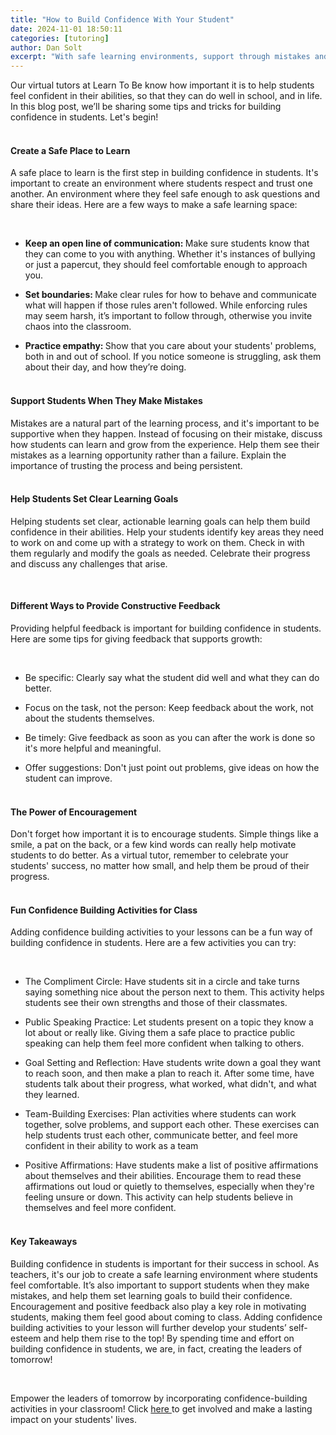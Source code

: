 ```yaml
---
title: "How to Build Confidence With Your Student"
date: 2024-11-01 18:50:11
categories: [tutoring]
author: Dan Solt
excerpt: "With safe learning environments, support through mistakes and constructive feedback, we can help students build their self-esteem and reach their potential."
---
```


<p id="">
 Our virtual tutors at Learn To Be know how important it is to help students feel confident in their abilities, so that they can do well in school, and in life. In this blog post, we’ll be sharing some tips and tricks for building confidence in students. Let's begin!
 <br/>
 ‍
</p>
<h4 id="">
 Create a Safe Place to Learn
</h4>
<p id="">
 A safe place to learn is the first step in building confidence in students. It's important to create an environment where students respect and trust one another. An environment where they feel safe enough to ask questions and share their ideas. Here are a few ways to make a safe learning space:
</p>
<p id="">
 ‍
</p>
<ul id="">
 <li id="">
  <strong id="">
   Keep an open line of communication:
  </strong>
  Make sure students know that they can come to you with anything. Whether it's instances of bullying or just a papercut, they should feel comfortable enough to approach you.
 </li>
</ul>
<ul id="">
 <li id="">
  <strong id="">
   Set boundaries:
  </strong>
  Make clear rules for how to behave and communicate what will happen if those rules aren't followed. While enforcing rules may seem harsh, it’s important to follow through, otherwise you invite chaos into the classroom.
 </li>
</ul>
<ul id="">
 <li id="">
  <strong id="">
   Practice empathy:
  </strong>
  Show that you care about your students' problems, both in and out of school. If you notice someone is struggling, ask them about their day, and how they’re doing.
 </li>
</ul>
<h4 id="">
 <br/>
 Support Students When They Make Mistakes
</h4>
<p id="">
 Mistakes are a natural part of the learning process, and it's important to be supportive when they happen. Instead of focusing on their mistake, discuss how students can learn and grow from the experience. Help them see their mistakes as a learning opportunity rather than a failure. Explain the importance of trusting the process and being persistent.
 <br/>
 ‍
</p>
<h4 id="">
 Help Students Set Clear Learning Goals
</h4>
<p id="">
 Helping students set clear, actionable learning goals can help them build confidence in their abilities. Help your students identify key areas they need to work on and come up with a strategy to work on them. Check in with them regularly and modify the goals as needed. Celebrate their progress and discuss any challenges that arise.
</p>
<p id="">
 ‍
</p>
<h4 id="">
 Different Ways to Provide Constructive Feedback
</h4>
<p id="">
 Providing helpful feedback is important for building confidence in students. Here are some tips for giving feedback that supports growth:
</p>
<p id="">
 ‍
</p>
<ul id="">
 <li id="">
  Be specific: Clearly say what the student did well and what they can do better.
 </li>
</ul>
<ul id="">
 <li id="">
  Focus on the task, not the person: Keep feedback about the work, not about the students themselves.
 </li>
</ul>
<ul id="">
 <li id="">
  Be timely: Give feedback as soon as you can after the work is done so it's more helpful and meaningful.
 </li>
</ul>
<ul id="">
 <li id="">
  Offer suggestions: Don't just point out problems, give ideas on how the student can improve.
 </li>
</ul>
<h4 id="">
 <br/>
 The Power of Encouragement
</h4>
<p id="">
 Don't forget how important it is to encourage students. Simple things like a smile, a pat on the back, or a few kind words can really help motivate students to do better. As a virtual tutor, remember to celebrate your students' success, no matter how small, and help them be proud of their progress.
 <br/>
 ‍
</p>
<h4 id="">
 Fun Confidence Building Activities for Class
</h4>
<p id="">
 Adding confidence building activities to your lessons can be a fun way of building confidence in students. Here are a few activities you can try:
</p>
<p id="">
 ‍
</p>
<ul id="">
 <li id="">
  The Compliment Circle: Have students sit in a circle and take turns saying something nice about the person next to them. This activity helps students see their own strengths and those of their classmates.
 </li>
</ul>
<ul id="">
 <li id="">
  Public Speaking Practice: Let students present on a topic they know a lot about or really like. Giving them a safe place to practice public speaking can help them feel more confident when talking to others.
 </li>
</ul>
<ul id="">
 <li id="">
  Goal Setting and Reflection: Have students write down a goal they want to reach soon, and then make a plan to reach it. After some time, have students talk about their progress, what worked, what didn't, and what they learned.
 </li>
</ul>
<ul id="">
 <li id="">
  Team-Building Exercises: Plan activities where students can work together, solve problems, and support each other. These exercises can help students trust each other, communicate better, and feel more confident in their ability to work as a team
 </li>
</ul>
<ul id="">
 <li id="">
  Positive Affirmations: Have students make a list of positive affirmations about themselves and their abilities. Encourage them to read these affirmations out loud or quietly to themselves, especially when they're feeling unsure or down. This activity can help students believe in themselves and feel more confident.
  <br/>
  ‍
 </li>
</ul>
<h4 id="">
 Key Takeaways
</h4>
<p id="">
 Building confidence in students is important for their success in school. As teachers, it's our job to create a safe learning environment where students feel comfortable. It’s also important to support students when they make mistakes, and help them set learning goals to build their confidence. Encouragement and positive feedback also play a key role in motivating students, making them feel good about coming to class. Adding confidence building activities to your lesson will further develop your students’ self-esteem and help them rise to the top! By spending time and effort on building confidence in students, we are, in fact, creating the leaders of tomorrow!
</p>
<p id="">
 ‍
</p>
<p id="">
 Empower the leaders of tomorrow by incorporating confidence-building activities in your classroom! Click
 <a href="https://www.learntobe.org/apply">
  here
 </a>
 to get involved and make a lasting impact on your students' lives.
</p>
<p id="">
 ‍
</p>
